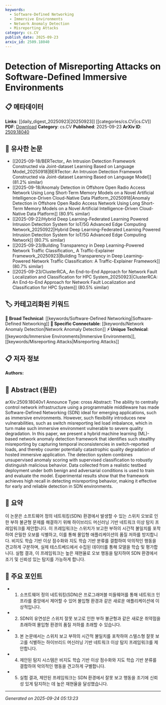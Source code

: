 ```yaml
---
keywords:
  - Software-Defined Networking
  - Immersive Environments
  - Network Anomaly Detection
  - Misreporting Attacks
category: cs.CV
publish_date: 2025-09-23
arxiv_id: 2509.18040
---
```


<!-- KEYWORD_LINKING_METADATA:
{
  "processed_timestamp": "2025-09-24T05:13:23.059266",
  "vocabulary_version": "1.0",
  "selected_keywords": [
    "Software-Defined Networking",
    "Immersive Environments",
    "Network Anomaly Detection",
    "Misreporting Attacks"
  ],
  "rejected_keywords": [],
  "similarity_scores": {
    "Software-Defined Networking": 0.78,
    "Immersive Environments": 0.74,
    "Network Anomaly Detection": 0.82,
    "Misreporting Attacks": 0.79
  },
  "extraction_method": "AI_prompt_based",
  "budget_applied": true,
  "candidates_json": {
    "candidates": [
      {
        "surface": "Software-Defined Networking",
        "canonical": "Software-Defined Networking",
        "aliases": [
          "SDN"
        ],
        "category": "broad_technical",
        "rationale": "Central to the paper's focus on network control and security in immersive environments.",
        "novelty_score": 0.45,
        "connectivity_score": 0.88,
        "specificity_score": 0.7,
        "link_intent_score": 0.78
      },
      {
        "surface": "immersive environments",
        "canonical": "Immersive Environments",
        "aliases": [
          "virtual environments",
          "augmented reality environments"
        ],
        "category": "unique_technical",
        "rationale": "Specific context for the application of SDN and anomaly detection.",
        "novelty_score": 0.67,
        "connectivity_score": 0.72,
        "specificity_score": 0.8,
        "link_intent_score": 0.74
      },
      {
        "surface": "machine learning-based network anomaly detection",
        "canonical": "Network Anomaly Detection",
        "aliases": [
          "ML-based anomaly detection",
          "anomaly detection in networks"
        ],
        "category": "specific_connectable",
        "rationale": "Key technique used in the paper for identifying misreporting attacks.",
        "novelty_score": 0.58,
        "connectivity_score": 0.85,
        "specificity_score": 0.77,
        "link_intent_score": 0.82
      },
      {
        "surface": "misreporting attacks",
        "canonical": "Misreporting Attacks",
        "aliases": [
          "false reporting attacks",
          "data misreporting"
        ],
        "category": "unique_technical",
        "rationale": "Central threat addressed by the proposed detection framework.",
        "novelty_score": 0.72,
        "connectivity_score": 0.65,
        "specificity_score": 0.82,
        "link_intent_score": 0.79
      }
    ],
    "ban_list_suggestions": [
      "programmable middleware",
      "quality degradation",
      "testbed deployment"
    ]
  },
  "decisions": [
    {
      "candidate_surface": "Software-Defined Networking",
      "resolved_canonical": "Software-Defined Networking",
      "decision": "linked",
      "scores": {
        "novelty": 0.45,
        "connectivity": 0.88,
        "specificity": 0.7,
        "link_intent": 0.78
      }
    },
    {
      "candidate_surface": "immersive environments",
      "resolved_canonical": "Immersive Environments",
      "decision": "linked",
      "scores": {
        "novelty": 0.67,
        "connectivity": 0.72,
        "specificity": 0.8,
        "link_intent": 0.74
      }
    },
    {
      "candidate_surface": "machine learning-based network anomaly detection",
      "resolved_canonical": "Network Anomaly Detection",
      "decision": "linked",
      "scores": {
        "novelty": 0.58,
        "connectivity": 0.85,
        "specificity": 0.77,
        "link_intent": 0.82
      }
    },
    {
      "candidate_surface": "misreporting attacks",
      "resolved_canonical": "Misreporting Attacks",
      "decision": "linked",
      "scores": {
        "novelty": 0.72,
        "connectivity": 0.65,
        "specificity": 0.82,
        "link_intent": 0.79
      }
    }
  ]
}
-->

# Detection of Misreporting Attacks on Software-Defined Immersive Environments

## 📋 메타데이터

**Links**: [[daily_digest_20250923|20250923]] [[categories/cs.CV|cs.CV]]
**PDF**: [Download](https://arxiv.org/pdf/2509.18040.pdf)
**Category**: cs.CV
**Published**: 2025-09-23
**ArXiv ID**: [2509.18040](https://arxiv.org/abs/2509.18040)

## 🔗 유사한 논문
- [[2025-09-18/BERTector_ An Intrusion Detection Framework Constructed via Joint-dataset Learning Based on Language Model_20250918|BERTector: An Intrusion Detection Framework Constructed via Joint-dataset Learning Based on Language Model]] (81.2% similar)
- [[2025-09-18/Anomaly Detection in Offshore Open Radio Access Network Using Long Short-Term Memory Models on a Novel Artificial Intelligence-Driven Cloud-Native Data Platform_20250918|Anomaly Detection in Offshore Open Radio Access Network Using Long Short-Term Memory Models on a Novel Artificial Intelligence-Driven Cloud-Native Data Platform]] (80.9% similar)
- [[2025-09-22/Hybrid Deep Learning-Federated Learning Powered Intrusion Detection System for IoT/5G Advanced Edge Computing Network_20250922|Hybrid Deep Learning-Federated Learning Powered Intrusion Detection System for IoT/5G Advanced Edge Computing Network]] (80.7% similar)
- [[2025-09-23/Building Transparency in Deep Learning-Powered Network Traffic Classification_ A Traffic-Explainer Framework_20250923|Building Transparency in Deep Learning-Powered Network Traffic Classification: A Traffic-Explainer Framework]] (80.7% similar)
- [[2025-09-23/ClusterRCA_ An End-to-End Approach for Network Fault Localization and Classification for HPC System_20250923|ClusterRCA: An End-to-End Approach for Network Fault Localization and Classification for HPC System]] (80.5% similar)

## 🏷️ 카테고리화된 키워드
**🧠 Broad Technical**: [[keywords/Software-Defined Networking|Software-Defined Networking]]
**🔗 Specific Connectable**: [[keywords/Network Anomaly Detection|Network Anomaly Detection]]
**⚡ Unique Technical**: [[keywords/Immersive Environments|Immersive Environments]], [[keywords/Misreporting Attacks|Misreporting Attacks]]

## 📋 저자 정보

**Authors:** 

## 📄 Abstract (원문)

arXiv:2509.18040v1 Announce Type: cross 
Abstract: The ability to centrally control network infrastructure using a programmable middleware has made Software-Defined Networking (SDN) ideal for emerging applications, such as immersive environments. However, such flexibility introduces new vulnerabilities, such as switch misreporting led load imbalance, which in turn make such immersive environment vulnerable to severe quality degradation. In this paper, we present a hybrid machine learning (ML)-based network anomaly detection framework that identifies such stealthy misreporting by capturing temporal inconsistencies in switch-reported loads, and thereby counter potentially catastrophic quality degradation of hosted immersive application. The detection system combines unsupervised anomaly scoring with supervised classification to robustly distinguish malicious behavior. Data collected from a realistic testbed deployment under both benign and adversarial conditions is used to train and evaluate the model. Experimental results show that the framework achieves high recall in detecting misreporting behavior, making it effective for early and reliable detection in SDN environments.

## 📝 요약

이 논문은 소프트웨어 정의 네트워킹(SDN) 환경에서 발생할 수 있는 스위치 오보로 인한 부하 불균형 문제를 해결하기 위해 하이브리드 머신러닝 기반 네트워크 이상 탐지 프레임워크를 제안합니다. 이 프레임워크는 스위치가 보고한 부하의 시간적 불일치를 포착하여 은밀한 오보를 식별하고, 이를 통해 몰입형 애플리케이션의 품질 저하를 방지합니다. 비지도 학습 기반 이상 점수화와 지도 학습 기반 분류를 결합하여 악의적인 행동을 견고하게 구분하며, 실제 테스트베드에서 수집된 데이터를 통해 모델을 학습 및 평가합니다. 실험 결과, 이 프레임워크는 높은 재현율로 오보 행동을 탐지하여 SDN 환경에서 조기 및 신뢰성 있는 탐지를 가능하게 합니다.

## 🎯 주요 포인트

- 1. 소프트웨어 정의 네트워킹(SDN)은 프로그래머블 미들웨어를 통해 네트워크 인프라를 중앙에서 제어할 수 있어 몰입형 환경과 같은 새로운 애플리케이션에 이상적입니다.
- 2. SDN의 유연성은 스위치 잘못 보고로 인한 부하 불균형과 같은 새로운 취약점을 초래하여 몰입형 환경의 품질 저하를 초래할 수 있습니다.
- 3. 본 논문에서는 스위치 보고 부하의 시간적 불일치를 포착하여 스텔스형 잘못 보고를 식별하는 하이브리드 머신러닝 기반 네트워크 이상 탐지 프레임워크를 제안합니다.
- 4. 제안된 탐지 시스템은 비지도 학습 기반 이상 점수화와 지도 학습 기반 분류를 결합하여 악의적인 행동을 견고하게 구별합니다.
- 5. 실험 결과, 제안된 프레임워크는 SDN 환경에서 잘못 보고 행동을 조기에 신뢰성 있게 탐지하는 데 높은 재현율을 달성했습니다.


---

*Generated on 2025-09-24 05:13:23*